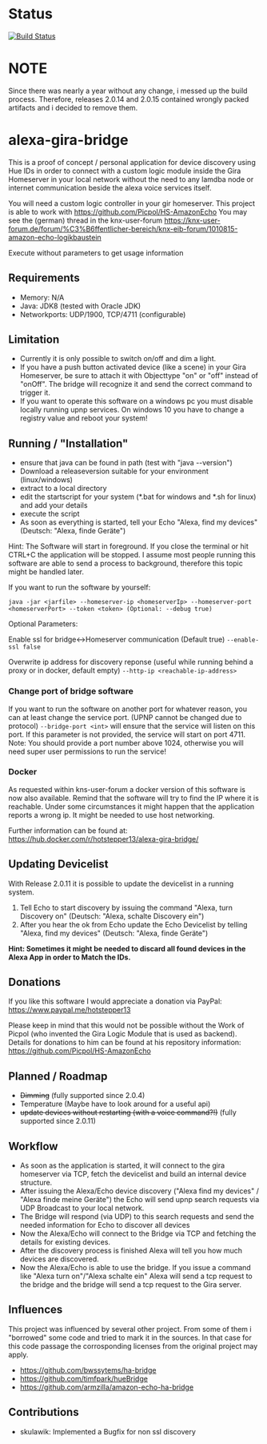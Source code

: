 # Status
[![Build Status](https://travis-ci.org/hotstepper13/alexa-gira-bridge.svg?branch=master)](https://travis-ci.org/hotstepper13/alexa-gira-bridge)

# NOTE
Since there was nearly a year without any change, i messed up the build process. Therefore, releases 2.0.14 and 2.0.15 contained wrongly packed artifacts and i decided to remove them. 

# alexa-gira-bridge
This is a proof of concept / personal application for device discovery using Hue IDs in order to connect with a custom logic module inside the Gira Homeserver in your local network without the need to any lamdba node or internet communication beside the alexa voice services itself.

You will need a custom logic controller in your gir homeserver. This project is able to work with https://github.com/Picpol/HS-AmazonEcho
You may see the (german) thread in the knx-user-forum https://knx-user-forum.de/forum/%C3%B6ffentlicher-bereich/knx-eib-forum/1010815-amazon-echo-logikbaustein

Execute without parameters to get usage information

## Requirements
- Memory: N/A
- Java: JDK8 (tested with Oracle JDK)
- Networkports: UDP/1900, TCP/4711 (configurable)

## Limitation
- Currently it is only possible to switch on/off and dim a light.
- If you have a push button activated device (like a scene) in your Gira Homeserver, be sure to attach it with Objecttype "on" or "off" instead of "onOff". The bridge will recognize it and send the correct command to trigger it.
- If you want to operate this software on a windows pc you must disable locally running upnp services. On windows 10 you have to change a registry value and reboot your system!

## Running / "Installation"
- ensure that java can be found in path (test with "java --version")
- Download a releaseversion suitable for your environment (linux/windows)
- extract to a local directory
- edit the startscript for your system (*.bat for windows and *.sh for linux) and add your details
- execute the script
- As soon as everything is started, tell your Echo "Alexa, find my devices" (Deutsch: "Alexa, finde Geräte")

Hint: The Software will start in foreground. If you close the terminal or hit CTRL+C the application will be stopped.
I assume most people running this software are able to send a process to background, therefore this topic might be handled later.

If you want to run the software by yourself:

`java -jar <jarfile> --homeserver-ip <homeserverIp> --homeserver-port <homeserverPort> --token <token> (Optional: --debug true)`

Optional Parameters:

Enable ssl for bridge<->Homeserver communication (Default true)
`--enable-ssl false`

Overwrite ip address for discovery reponse (useful while running behind a proxy or in docker, default empty)
`--http-ip <reachable-ip-address>`

### Change port of bridge software
If you want to run the software on another port for whatever reason, you can at least change the service port. (UPNP cannot be changed due to protocol)
`--bridge-port <int>` will ensure that the service will listen on this port. If this parameter is not provided, the service will start on port 4711.
Note: You should provide a port number above 1024, otherwise you will need super user permissions to run the service!

### Docker
As requested within kns-user-forum a docker version of this software is now also available.
Remind that the software will try to find the IP where it is reachable. Under some circumstances it might happen that the application reports a wrong ip.
It might be needed to use host networking.

Further information can be found at: https://hub.docker.com/r/hotstepper13/alexa-gira-bridge/

## Updating Devicelist
With Release 2.0.11 it is possible to update the devicelist in a running system.
1. Tell Echo to start discovery by issuing the command "Alexa, turn Discovery on" (Deutsch: "Alexa, schalte Discovery ein")
2. After you hear the ok from Echo update the Echo Devicelist by telling "Alexa, find my devices" (Deutsch: "Alexa, finde Geräte")

**Hint: Sometimes it might be needed to discard all found devices in the Alexa App in order to Match the IDs.**

## Donations
If you like this software I would appreciate a donation via PayPal: https://www.paypal.me/hotstepper13

Please keep in mind that this would not be possible without the Work of Picpol (who invented the Gira Logic Module that is used as backend). Details for donations to him can be found at his repository information: https://github.com/Picpol/HS-AmazonEcho

## Planned / Roadmap
- ~~Dimming~~ (fully supported since 2.0.4)
- Temperature (Maybe have to look around for a useful api) 
- ~~update devices without restarting (with a voice command?!)~~ (fully supported since 2.0.11)

## Workflow
- As soon as the application is started, it will connect to the gira homeserver via TCP, fetch the devicelist and build an internal device structure.
- After issuing the Alexa/Echo device discovery ("Alexa find my devices" / "Alexa finde meine Geräte") the Echo will send upnp search requests via UDP Broadcast to your local network.
- The Bridge will respond (via UDP) to this search requests and send the needed information for Echo to discover all devices
- Now the Alexa/Echo will connect to the Bridge via TCP and fetching the details for existing devices.
- After the discovery process is finished Alexa will tell you how much devices are discovered.
- Now the Alexa/Echo is able to use the bridge. If you issue a command like "Alexa turn <roomname> <light> on"/"Alexa schalte <raumname> <licht> ein" Alexa will send a tcp request to the bridge and the bridge will send a tcp request to the Gira server. 

## Influences
This project was influenced by several other project. From some of them i "borrowed" some code and tried to mark it in the sources. In that case for this code passage the corrosponding licenses from the original project may apply.

- https://github.com/bwssytems/ha-bridge
- https://github.com/timfpark/hueBridge
- https://github.com/armzilla/amazon-echo-ha-bridge 

## Contributions
- skulawik: Implemented a Bugfix for non ssl discovery


